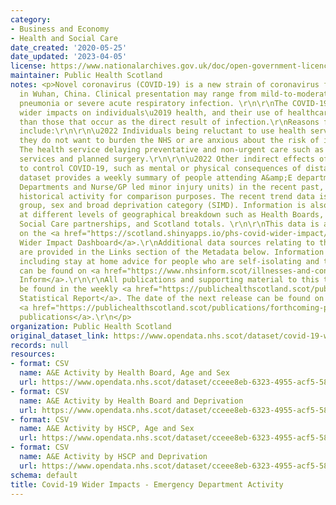 ```yaml
---
category:
- Business and Economy
- Health and Social Care
date_created: '2020-05-25'
date_updated: '2023-04-05'
license: https://www.nationalarchives.gov.uk/doc/open-government-licence/version/3/
maintainer: Public Health Scotland
notes: <p>Novel coronavirus (COVID-19) is a new strain of coronavirus first identified
  in Wuhan, China. Clinical presentation may range from mild-to-moderate illness to
  pneumonia or severe acute respiratory infection. \r\n\r\nThe COVID-19 pandemic has
  wider impacts on individuals\u2019 health, and their use of healthcare services,
  than those that occur as the direct result of infection.\r\nReasons for this may
  include:\r\n\r\n\u2022 Individuals being reluctant to use health services because
  they do not want to burden the NHS or are anxious about the risk of infection.\r\n\r\n\u2022
  The health service delaying preventative and non-urgent care such as some screening
  services and planned surgery.\r\n\r\n\u2022 Other indirect effects of interventions
  to control COVID-19, such as mental or physical consequences of distancing measures.\r\n\r\nThis
  dataset provides a weekly summary of people attending A&amp;E departments (Emergency
  Departments and Nurse/GP led minor injury units) in the recent past, along with
  historical activity for comparison purposes. The recent trend data is shown by age
  group, sex and broad deprivation category (SIMD). Information is also available
  at different levels of geographical breakdown such as Health Boards, Health and
  Social Care partnerships, and Scotland totals. \r\n\r\nThis data is also available
  on the <a href="https://scotland.shinyapps.io/phs-covid-wider-impact/">COVID-19
  Wider Impact Dashboard</a>.\r\nAdditional data sources relating to this topic area
  are provided in the Links section of the Metadata below. Information on COVID-19,
  including stay at home advice for people who are self-isolating and their households,
  can be found on <a href="https://www.nhsinform.scot/illnesses-and-conditions/infections-and-poisoning/coronavirus-covid-19#stay-at-home-advice">NHS
  Inform</a>.\r\n\r\nAll publications and supporting material to this topic area can
  be found in the weekly <a href="https://publichealthscotland.scot/publications/covid-19-statistical-report/">COVID-19
  Statistical Report</a>. The date of the next release can be found on our list of
  <a href="https://publichealthscotland.scot/publications/forthcoming-publications/">forthcoming
  publications</a>.\r\n</p>
organization: Public Health Scotland
original_dataset_link: https://www.opendata.nhs.scot/dataset/covid-19-wider-impacts-emergency-department-activity
records: null
resources:
- format: CSV
  name: A&E Activity by Health Board, Age and Sex
  url: https://www.opendata.nhs.scot/dataset/cceee8eb-6323-4955-acf5-58eb2189f9e1/resource/388fd86c-dc0b-4655-b4b1-f13644bfd8d2/download/a_and_e_hb_agesex_20230405.csv
- format: CSV
  name: A&E Activity by Health Board and Deprivation
  url: https://www.opendata.nhs.scot/dataset/cceee8eb-6323-4955-acf5-58eb2189f9e1/resource/ec70ded6-9f45-4348-aaa9-b1b40ddae6a4/download/a_and_e_hb_simd_20230405.csv
- format: CSV
  name: A&E Activity by HSCP, Age and Sex
  url: https://www.opendata.nhs.scot/dataset/cceee8eb-6323-4955-acf5-58eb2189f9e1/resource/a5677672-cc57-4b36-a884-84d6befd570f/download/a_and_e_hscp_agesex_20230405.csv
- format: CSV
  name: A&E Activity by HSCP and Deprivation
  url: https://www.opendata.nhs.scot/dataset/cceee8eb-6323-4955-acf5-58eb2189f9e1/resource/39da7e8d-0ecf-41b7-aef1-cd898ba8b4fa/download/a_and_e_hscp_simd_20230405.csv
schema: default
title: Covid-19 Wider Impacts - Emergency Department Activity
---
```

